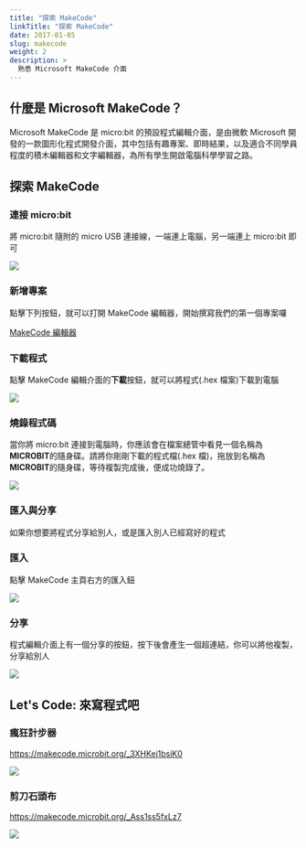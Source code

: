 ```yaml
---
title: "探索 MakeCode"
linkTitle: "探索 MakeCode"
date: 2017-01-05
slug: makecode
weight: 2
description: >
  熟悉 Microsoft MakeCode 介面
---
```


## 什麼是 Microsoft MakeCode？

Microsoft MakeCode 是 micro:bit 的預設程式編輯介面，是由微軟 Microsoft 開發的一款圖形化程式開發介面，其中包括有趣專案、即時結果，以及適合不同學員程度的積木編輯器和文字編輯器，為所有學生開啟電腦科學學習之路。

## 探索 MakeCode

### 連接 micro:bit

將 micro:bit 隨附的 micro USB 連接線，一端連上電腦，另一端連上 micro:bit 即可

![](https://i.imgur.com/QWuxJRs.gif)

### 新增專案

點擊下列按鈕，就可以打開 MakeCode 編輯器，開始撰寫我們的第一個專案囉

<a class="btn btn-outline-primary" href="https://makecode.microbit.org/#" target="_blank">MakeCode 編輯器</a>

### 下載程式

點擊 MakeCode 編輯介面的**下載**按鈕，就可以將程式(.hex 檔案)下載到電腦

![](https://i.imgur.com/hkBZesd.png)

### 燒錄程式碼

當你將 micro:bit 連接到電腦時，你應該會在檔案總管中看見一個名稱為**MICROBIT**的隨身碟。請將你剛剛下載的程式檔(.hex 檔)，拖放到名稱為**MICROBIT**的隨身碟，等待複製完成後，便成功燒錄了。

![](https://i.imgur.com/cm6cK27.gif)

### 匯入與分享

如果你想要將程式分享給別人，或是匯入別人已經寫好的程式

### 匯入

點擊 MakeCode 主頁右方的匯入鈕

![](https://i.imgur.com/6GJmaqv.jpg)

### 分享

程式編輯介面上有一個分享的按鈕，按下後會產生一個超連結，你可以將他複製，分享給別人

![](https://i.imgur.com/z3KLSgz.gif)

## Let's Code: 來寫程式吧

### 瘋狂計步器

https://makecode.microbit.org/_3XHKej1bsiK0

![](https://i.imgur.com/5rb5FwC.png)

### 剪刀石頭布

https://makecode.microbit.org/_Ass1ss5fxLz7

![](https://i.imgur.com/PmjycDy.png)
